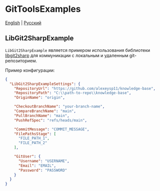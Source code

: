 # GitToolsExamples

[English](README.md) | [Русский](README.ru.md)

## LibGit2SharpExample

`LibGit2SharpExample` является примером использования библиотеки [libgit2sharp](https://github.com/libgit2/libgit2sharp) для коммуникации с локальным и удаленным git-репозиторием.

Пример конфигурации:
```JSON
{
  "LibGit2SharpExampleSettings": {
    "RepositoryUrl": "https://github.com/alexeysp11/knowledge-base",
    "RepositoryPath": "C:\\path-to-repo\\knowledge-base",
    "OriginName": "origin",

    "CheckoutBranchName": "your-branch-name",
    "CompareBranchName": "main",
    "PullBranchName": "main",
    "PushRefSpec": "refs/heads/main",

    "CommitMessage": "COMMIT_MESSAGE",
    "FilePathsStage": [
      "FILE_PATH_1",
      "FILE_PATH_2"
    ],

    "GitUser": {
      "Username": "USERNAME",
      "Email": "EMAIL",
      "Password": "PASSWORD"
    }
  }
}
```
